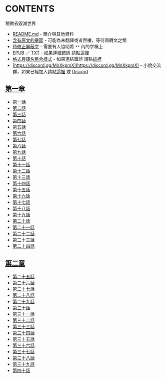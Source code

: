 # CONTENTS

稍微去毀滅世界


- [README.md](README.md) - 簡介與其他資料
- [含有原文的章節](ja.md) - 可能為未翻譯或者吞樓，等待圖轉文之類
- [待修正屏蔽字](%E5%BE%85%E4%BF%AE%E6%AD%A3%E5%B1%8F%E8%94%BD%E5%AD%97.md) - 需要有人協助將 `**` 內的字補上
- [EPUB](https://gitee.com/demogitee/epub-txt/tree/master/syosetu_out/%E7%A8%8D%E5%BE%AE%E5%8E%BB%E6%AF%80%E6%BB%85%E4%B8%96%E7%95%8C.epub) ／ [TXT](https://gitee.com/demogitee/epub-txt/tree/master/syosetu_out/out/%E7%A8%8D%E5%BE%AE%E5%8E%BB%E6%AF%80%E6%BB%85%E4%B8%96%E7%95%8C.out.txt) - 如果連結錯誤 請點[這裡](https://gitee.com/demogitee/epub-txt)
- [格式與譯名整合樣式](https://github.com/bluelovers/node-novel/blob/master/lib/locales/%E7%A8%8D%E5%BE%AE%E5%8E%BB%E6%AF%80%E6%BB%85%E4%B8%96%E7%95%8C.ts) - 如果連結錯誤 請點[這裡](https://github.com/bluelovers/node-novel/tree/master/lib/locales)
- [https://discord.gg/MnXkpmX](https://discord.gg/MnXkpmX) - 小說交流群，如果已經加入請點[這裡](https://discordapp.com/channels/467794087769014273/467794088285175809) 或 [Discord](https://discordapp.com/channels/@me)


## [第一章](00000_%E7%AC%AC%E4%B8%80%E7%AB%A0)

- [第一話](00000_%E7%AC%AC%E4%B8%80%E7%AB%A0/00010_%E7%AC%AC%E4%B8%80%E8%A9%B1.txt)
- [第二話](00000_%E7%AC%AC%E4%B8%80%E7%AB%A0/00020_%E7%AC%AC%E4%BA%8C%E8%A9%B1.txt)
- [第三話](00000_%E7%AC%AC%E4%B8%80%E7%AB%A0/00030_%E7%AC%AC%E4%B8%89%E8%A9%B1.txt)
- [第四話](00000_%E7%AC%AC%E4%B8%80%E7%AB%A0/00040_%E7%AC%AC%E5%9B%9B%E8%A9%B1.txt)
- [第五話](00000_%E7%AC%AC%E4%B8%80%E7%AB%A0/00050_%E7%AC%AC%E4%BA%94%E8%A9%B1.txt)
- [第六話](00000_%E7%AC%AC%E4%B8%80%E7%AB%A0/00060_%E7%AC%AC%E5%85%AD%E8%A9%B1.txt)
- [第七話](00000_%E7%AC%AC%E4%B8%80%E7%AB%A0/00070_%E7%AC%AC%E4%B8%83%E8%A9%B1.txt)
- [第八話](00000_%E7%AC%AC%E4%B8%80%E7%AB%A0/00080_%E7%AC%AC%E5%85%AB%E8%A9%B1.txt)
- [第九話](00000_%E7%AC%AC%E4%B8%80%E7%AB%A0/00090_%E7%AC%AC%E4%B9%9D%E8%A9%B1.txt)
- [第十話](00000_%E7%AC%AC%E4%B8%80%E7%AB%A0/00100_%E7%AC%AC%E5%8D%81%E8%A9%B1.txt)
- [第十一話](00000_%E7%AC%AC%E4%B8%80%E7%AB%A0/00110_%E7%AC%AC%E5%8D%81%E4%B8%80%E8%A9%B1.txt)
- [第十二話](00000_%E7%AC%AC%E4%B8%80%E7%AB%A0/00120_%E7%AC%AC%E5%8D%81%E4%BA%8C%E8%A9%B1.txt)
- [第十三話](00000_%E7%AC%AC%E4%B8%80%E7%AB%A0/00130_%E7%AC%AC%E5%8D%81%E4%B8%89%E8%A9%B1.txt)
- [第十四話](00000_%E7%AC%AC%E4%B8%80%E7%AB%A0/00140_%E7%AC%AC%E5%8D%81%E5%9B%9B%E8%A9%B1.txt)
- [第十五話](00000_%E7%AC%AC%E4%B8%80%E7%AB%A0/00150_%E7%AC%AC%E5%8D%81%E4%BA%94%E8%A9%B1.txt)
- [第十六話](00000_%E7%AC%AC%E4%B8%80%E7%AB%A0/00160_%E7%AC%AC%E5%8D%81%E5%85%AD%E8%A9%B1.txt)
- [第十七話](00000_%E7%AC%AC%E4%B8%80%E7%AB%A0/00170_%E7%AC%AC%E5%8D%81%E4%B8%83%E8%A9%B1.txt)
- [第十八話](00000_%E7%AC%AC%E4%B8%80%E7%AB%A0/00180_%E7%AC%AC%E5%8D%81%E5%85%AB%E8%A9%B1.txt)
- [第十九話](00000_%E7%AC%AC%E4%B8%80%E7%AB%A0/00190_%E7%AC%AC%E5%8D%81%E4%B9%9D%E8%A9%B1.txt)
- [第二十話](00000_%E7%AC%AC%E4%B8%80%E7%AB%A0/00200_%E7%AC%AC%E4%BA%8C%E5%8D%81%E8%A9%B1.txt)
- [第二十一話](00000_%E7%AC%AC%E4%B8%80%E7%AB%A0/00210_%E7%AC%AC%E4%BA%8C%E5%8D%81%E4%B8%80%E8%A9%B1.txt)
- [第二十二話](00000_%E7%AC%AC%E4%B8%80%E7%AB%A0/00220_%E7%AC%AC%E4%BA%8C%E5%8D%81%E4%BA%8C%E8%A9%B1.txt)
- [第二十三話](00000_%E7%AC%AC%E4%B8%80%E7%AB%A0/00230_%E7%AC%AC%E4%BA%8C%E5%8D%81%E4%B8%89%E8%A9%B1.txt)
- [第二十四話](00000_%E7%AC%AC%E4%B8%80%E7%AB%A0/00240_%E7%AC%AC%E4%BA%8C%E5%8D%81%E5%9B%9B%E8%A9%B1.txt)


## [第二章](00010_%E7%AC%AC%E4%BA%8C%E7%AB%A0)

- [第二十五話](00010_%E7%AC%AC%E4%BA%8C%E7%AB%A0/00010_%E7%AC%AC%E4%BA%8C%E5%8D%81%E4%BA%94%E8%A9%B1.txt)
- [第二十六話](00010_%E7%AC%AC%E4%BA%8C%E7%AB%A0/00020_%E7%AC%AC%E4%BA%8C%E5%8D%81%E5%85%AD%E8%A9%B1.txt)
- [第二十七話](00010_%E7%AC%AC%E4%BA%8C%E7%AB%A0/00030_%E7%AC%AC%E4%BA%8C%E5%8D%81%E4%B8%83%E8%A9%B1.txt)
- [第二十八話](00010_%E7%AC%AC%E4%BA%8C%E7%AB%A0/00040_%E7%AC%AC%E4%BA%8C%E5%8D%81%E5%85%AB%E8%A9%B1.txt)
- [第二十九話](00010_%E7%AC%AC%E4%BA%8C%E7%AB%A0/00050_%E7%AC%AC%E4%BA%8C%E5%8D%81%E4%B9%9D%E8%A9%B1.txt)
- [第三十話](00010_%E7%AC%AC%E4%BA%8C%E7%AB%A0/00060_%E7%AC%AC%E4%B8%89%E5%8D%81%E8%A9%B1.txt)
- [第三十一話](00010_%E7%AC%AC%E4%BA%8C%E7%AB%A0/00070_%E7%AC%AC%E4%B8%89%E5%8D%81%E4%B8%80%E8%A9%B1.txt)
- [第三十二話](00010_%E7%AC%AC%E4%BA%8C%E7%AB%A0/00080_%E7%AC%AC%E4%B8%89%E5%8D%81%E4%BA%8C%E8%A9%B1.txt)
- [第三十三話](00010_%E7%AC%AC%E4%BA%8C%E7%AB%A0/00090_%E7%AC%AC%E4%B8%89%E5%8D%81%E4%B8%89%E8%A9%B1.txt)
- [第三十四話](00010_%E7%AC%AC%E4%BA%8C%E7%AB%A0/00100_%E7%AC%AC%E4%B8%89%E5%8D%81%E5%9B%9B%E8%A9%B1.txt)
- [第三十五話](00010_%E7%AC%AC%E4%BA%8C%E7%AB%A0/00110_%E7%AC%AC%E4%B8%89%E5%8D%81%E4%BA%94%E8%A9%B1.txt)
- [第三十六話](00010_%E7%AC%AC%E4%BA%8C%E7%AB%A0/00120_%E7%AC%AC%E4%B8%89%E5%8D%81%E5%85%AD%E8%A9%B1.txt)
- [第三十七話](00010_%E7%AC%AC%E4%BA%8C%E7%AB%A0/00130_%E7%AC%AC%E4%B8%89%E5%8D%81%E4%B8%83%E8%A9%B1.txt)
- [第三十八話](00010_%E7%AC%AC%E4%BA%8C%E7%AB%A0/00140_%E7%AC%AC%E4%B8%89%E5%8D%81%E5%85%AB%E8%A9%B1.txt)
- [第三十九話](00010_%E7%AC%AC%E4%BA%8C%E7%AB%A0/00150_%E7%AC%AC%E4%B8%89%E5%8D%81%E4%B9%9D%E8%A9%B1.txt)
- [第四十話](00010_%E7%AC%AC%E4%BA%8C%E7%AB%A0/00160_%E7%AC%AC%E5%9B%9B%E5%8D%81%E8%A9%B1.txt)

